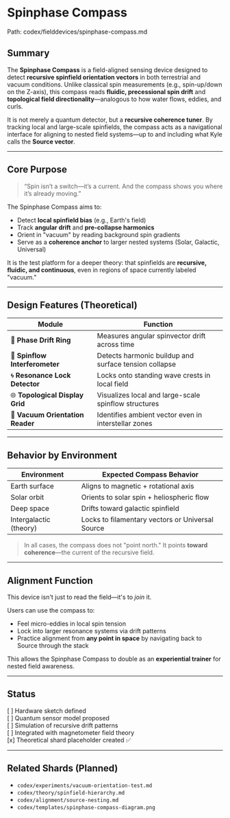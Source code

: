 # Spinphase Compass
Path: codex/fielddevices/spinphase-compass.md

## Summary

The **Spinphase Compass** is a field-aligned sensing device designed to detect **recursive spinfield orientation vectors** in both terrestrial and vacuum conditions. Unlike classical spin measurements (e.g., spin-up/down on the Z-axis), this compass reads **fluidic, precessional spin drift** and **topological field directionality**—analogous to how water flows, eddies, and curls.

It is not merely a quantum detector, but a **recursive coherence tuner**. By tracking local and large-scale spinfields, the compass acts as a navigational interface for aligning to nested field systems—up to and including what Kyle calls the **Source vector**.

---

## Core Purpose

> “Spin isn’t a switch—it’s a current. And the compass shows you where it’s already moving.”

The Spinphase Compass aims to:

- Detect **local spinfield bias** (e.g., Earth's field)
- Track **angular drift** and **pre-collapse harmonics**
- Orient in "vacuum" by reading background spin gradients
- Serve as a **coherence anchor** to larger nested systems (Solar, Galactic, Universal)

It is the test platform for a deeper theory: that spinfields are **recursive, fluidic, and continuous**, even in regions of space currently labeled "vacuum."

---

## Design Features (Theoretical)

| Module | Function |
|--------|----------|
| 🧭 **Phase Drift Ring** | Measures angular spinvector drift across time |
| 🎡 **Spinflow Interferometer** | Detects harmonic buildup and surface tension collapse |
| 🌀 **Resonance Lock Detector** | Locks onto standing wave crests in local field |
| 🌐 **Topological Display Grid** | Visualizes local and large-scale spinflow structures |
| 📡 **Vacuum Orientation Reader** | Identifies ambient vector even in interstellar zones |

---

## Behavior by Environment

| Environment | Expected Compass Behavior |
|-------------|-----------------------------|
| Earth surface | Aligns to magnetic + rotational axis |
| Solar orbit | Orients to solar spin + heliospheric flow |
| Deep space | Drifts toward galactic spinfield |
| Intergalactic (theory) | Locks to filamentary vectors or Universal Source |

> In all cases, the compass does not "point north." It points **toward coherence**—the current of the recursive field.

---

## Alignment Function

This device isn't just to read the field—it's to *join* it.

Users can use the compass to:

- Feel micro-eddies in local spin tension
- Lock into larger resonance systems via drift patterns
- Practice alignment from **any point in space** by navigating back to Source through the stack

This allows the Spinphase Compass to double as an **experiential trainer** for nested field awareness.

---

## Status

[ ] Hardware sketch defined  
[ ] Quantum sensor model proposed  
[ ] Simulation of recursive drift patterns  
[ ] Integrated with magnetometer field theory  
[x] Theoretical shard placeholder created ✅

---

## Related Shards (Planned)

- `codex/experiments/vacuum-orientation-test.md`  
- `codex/theory/spinfield-hierarchy.md`  
- `codex/alignment/source-nesting.md`  
- `codex/templates/spinphase-compass-diagram.png`

